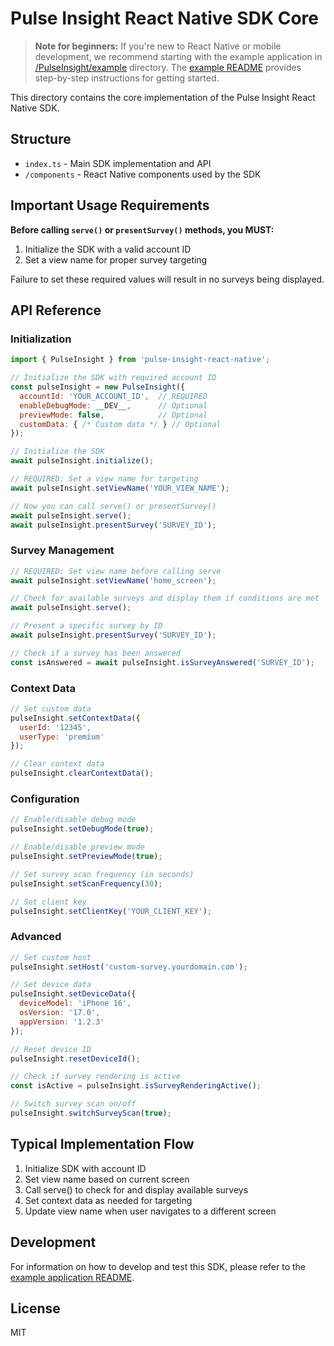 # Pulse Insight React Native SDK Core

> **Note for beginners:** If you're new to React Native or mobile development, we recommend starting with the example application in [/PulseInsight/example](../example) directory. The [example README](../README.md) provides step-by-step instructions for getting started.

This directory contains the core implementation of the Pulse Insight React Native SDK.

## Structure

- `index.ts` - Main SDK implementation and API
- `/components` - React Native components used by the SDK

## Important Usage Requirements

**Before calling `serve()` or `presentSurvey()` methods, you MUST:**
1. Initialize the SDK with a valid account ID
2. Set a view name for proper survey targeting

Failure to set these required values will result in no surveys being displayed.

## API Reference

### Initialization

```javascript
import { PulseInsight } from 'pulse-insight-react-native';

// Initialize the SDK with required account ID
const pulseInsight = new PulseInsight({
  accountId: 'YOUR_ACCOUNT_ID',  // REQUIRED
  enableDebugMode: __DEV__,      // Optional
  previewMode: false,            // Optional
  customData: { /* Custom data */ } // Optional
});

// Initialize the SDK
await pulseInsight.initialize();

// REQUIRED: Set a view name for targeting
await pulseInsight.setViewName('YOUR_VIEW_NAME');

// Now you can call serve() or presentSurvey()
await pulseInsight.serve();
await pulseInsight.presentSurvey('SURVEY_ID');
```

### Survey Management

```javascript
// REQUIRED: Set view name before calling serve
await pulseInsight.setViewName('home_screen');

// Check for available surveys and display them if conditions are met
await pulseInsight.serve();

// Present a specific survey by ID
await pulseInsight.presentSurvey('SURVEY_ID');

// Check if a survey has been answered
const isAnswered = await pulseInsight.isSurveyAnswered('SURVEY_ID');
```

### Context Data

```javascript
// Set custom data
pulseInsight.setContextData({ 
  userId: '12345',
  userType: 'premium'
});

// Clear context data
pulseInsight.clearContextData();
```

### Configuration

```javascript
// Enable/disable debug mode
pulseInsight.setDebugMode(true);

// Enable/disable preview mode
pulseInsight.setPreviewMode(true);

// Set survey scan frequency (in seconds)
pulseInsight.setScanFrequency(30);

// Set client key
pulseInsight.setClientKey('YOUR_CLIENT_KEY');
```

### Advanced

```javascript
// Set custom host
pulseInsight.setHost('custom-survey.yourdomain.com');

// Set device data
pulseInsight.setDeviceData({
  deviceModel: 'iPhone 16',
  osVersion: '17.0',
  appVersion: '1.2.3'
});

// Reset device ID
pulseInsight.resetDeviceId();

// Check if survey rendering is active
const isActive = pulseInsight.isSurveyRenderingActive();

// Switch survey scan on/off
pulseInsight.switchSurveyScan(true);
```

## Typical Implementation Flow

1. Initialize SDK with account ID
2. Set view name based on current screen
3. Call serve() to check for and display available surveys
4. Set context data as needed for targeting
5. Update view name when user navigates to a different screen

## Development

For information on how to develop and test this SDK, please refer to the [example application README](../README.md).

## License

MIT 